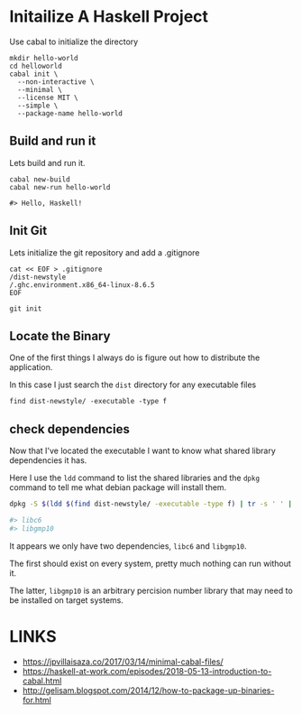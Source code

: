 # Initailize A Haskell Project

Use cabal to initialize the directory
```console
mkdir hello-world
cd helloworld
cabal init \
  --non-interactive \
  --minimal \
  --license MIT \
  --simple \
  --package-name hello-world
```

## Build and run it

Lets build and run it.
```
cabal new-build
cabal new-run hello-world

#> Hello, Haskell!
```

## Init Git

Lets initialize the git repository and add a .gitignore
```
cat << EOF > .gitignore
/dist-newstyle
/.ghc.environment.x86_64-linux-8.6.5
EOF

git init
```

## Locate the Binary

One of the first things I always do is figure out how to distribute the application.

In this case I just search the `dist` directory for any executable files
```console
find dist-newstyle/ -executable -type f
```

## check dependencies

Now that I've located the executable I want to know what shared library dependencies it has.

Here I use the `ldd` command to list the shared libraries and the `dpkg` command to tell me what debian package will install them.
```bash
dpkg -S $(ldd $(find dist-newstyle/ -executable -type f) | tr -s ' ' | cut -d ' ' -f 3) | cut -d ' ' -f 1 | sort | uniq | cut -d ':' -f 1

#> libc6
#> libgmp10
```

It appears we only have two dependencies, `libc6` and `libgmp10`.

The first should exist on every system, pretty much nothing can run without it.

The latter, `libgmp10` is an arbitrary percision number library that may need to be installed on target systems.


LINKS
=====

  * https://jpvillaisaza.co/2017/03/14/minimal-cabal-files/
  * https://haskell-at-work.com/episodes/2018-05-13-introduction-to-cabal.html
  * http://gelisam.blogspot.com/2014/12/how-to-package-up-binaries-for.html

